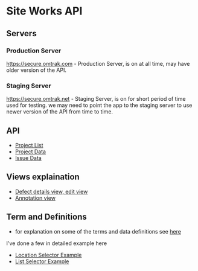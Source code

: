 Site Works API
==============

Servers
-------

### Production Server ###

https://secure.omtrak.com - Production Server, is on at all time, may have older version of the API.

### Staging Server ###

https://secure.omtrak.net - Staging Server, is on for short period of time used for testing.  we may need to point the app to the staging server to use newer version of the API from time to time.

API
---
* [Project List](project-list.md "Project List")
* [Project Data](project-data.md "Project List")
* [Issue Data](issue-data.md "Project List")

Views explaination
------------------
* [Defect details view, edit view](defect-details-view.md "Defect details view, edit view")
* [Annotation view](photo-annotation.md)

Term and Definitions
--------------------
* for explanation on some of the terms and data definitions see [here](definitions.md "Definitions")

I've done a few in detailed example here

* [Location Selector Example](location-example.md "Location Selector Example")
* [List Selector Example](list-example.md "List Selector Example")



